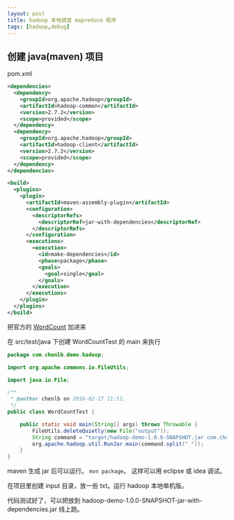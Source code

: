 ```yaml
---
layout: post
title: hadoop 本地调度 mapreduce 程序
tags: [hadoop,debug]
---
```


## 创建 java(maven) 项目

pom.xml

```xml
<dependencies>
  <dependency>
    <groupId>org.apache.hadoop</groupId>
    <artifactId>hadoop-common</artifactId>
    <version>2.7.2</version>
    <scope>provided</scope>
  </dependency>
  <dependency>
    <groupId>org.apache.hadoop</groupId>
    <artifactId>hadoop-client</artifactId>
    <version>2.7.2</version>
    <scope>provided</scope>
  </dependency>
</dependencies>

<build>
  <plugins>
    <plugin>
      <artifactId>maven-assembly-plugin</artifactId>
      <configuration>
        <descriptorRefs>
          <descriptorRef>jar-with-dependencies</descriptorRef>
        </descriptorRefs>
      </configuration>
      <executions>
        <execution>
          <id>make-dependencies</id>
          <phase>package</phase>
          <goals>
            <goal>single</goal>
          </goals>
        </execution>
      </executions>
    </plugin>
  </plugins>
</build>
```

把官方的 [WordCount](http://hadoop.apache.org/docs/current/hadoop-mapreduce-client/hadoop-mapreduce-client-core/MapReduceTutorial.html) 加进来

在 src/test/java 下创建 WordCountTest 的 main 来执行

```java
package com.chenlb.demo.hadoop;

import org.apache.commons.io.FileUtils;

import java.io.File;

/**
 * @author chenlb on 2016-02-27 21:51.
 */
public class WordCountTest {

	public static void main(String[] args) throws Throwable {
		FileUtils.deleteQuietly(new File("output"));
		String command = "target/hadoop-demo-1.0.0-SNAPSHOT.jar com.chenlb.demo.hadoop.WordCount input output";
		org.apache.hadoop.util.RunJar.main(command.split(" "));
	}
}
```

maven 生成 jar 后可以运行。 ```mvn package```。 这样可以用 eclipse 或 idea 调试。

在项目里创建 input 目录，放一些 txt。运行 hadoop 本地单机版。

代码测试好了，可以把放到 hadoop-demo-1.0.0-SNAPSHOT-jar-with-dependencies.jar 线上跑。
